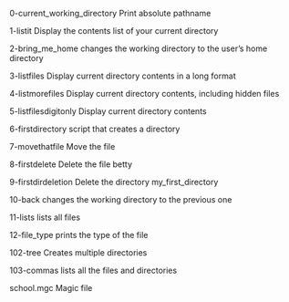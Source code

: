 0-current_working_directory
Print absolute pathname

1-listit
Display the contents list of your current directory

2-bring_me_home
changes the working directory to the user’s home directory

3-listfiles
Display current directory contents in a long format

4-listmorefiles
Display current directory contents, including hidden files

5-listfilesdigitonly
Display current directory contents

6-firstdirectory
script that creates a directory

7-movethatfile
Move the file

8-firstdelete
Delete the file betty

9-firstdirdeletion
Delete the directory my_first_directory

10-back
changes the working directory to the previous one

11-lists
lists all files

12-file_type
prints the type of the file

102-tree
Creates multiple directories

103-commas
lists all the files and directories

school.mgc
Magic file
